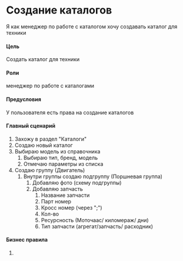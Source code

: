 # Создание каталогов
Я как менеджер по работе с каталогом хочу создавать каталог для техники

#### Цель
Создать каталог для техники

#### Роли
менеджер по работе с каталогами

#### Предусловия
У пользователя есть права на создание каталогов

#### Главный сценарий
1. Захожу в раздел "Каталоги"
2. Создаю новый каталог
3. Выбираю модель из справочника
	1. Выбираю тип, бренд, модель
	2. Отмечаю параметры из списка
4. Создаю группу (Двигатель)
	1. Внутри группы создаю подгруппу (Поршневая группа)
		1. Добавляю фото (схему подгруппы)
		2. Добавляю запчасть
			1. Название запчасти
			2. Парт номер
			3. Кросс номер (через ";")
			4. Кол-во 
			5. Ресурсность (Моточаас/ киломераж/ дни)
			6. Тип запчасти (агрегат/запчасть/ расходник) 

#### Бизнес правила
1. 